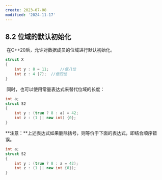 ```yaml
---
create: 2023-07-08
modified: '2024-11-17'
---
```


## 8.2 位域的默认初始化

​	在C++20后，允许对数据成员的位域进行默认初始化。

```C++
struct X
{
    int y : 8 = 11;		//低八位
    int z : 4 {7}; 	//低四位
}
```

​	同时，也可以使用常量表达式来替代位域的长度：

```C++
int a;
struct S2
{
    int y : (true ? 8 : a) = 42;
    int z : (1 || new int) {0};
}
```

​	**注意：**上述表达式如果删除括号，则等价于下面的表达式，即结合顺序错误。

```C++
int a;
struct S2
{
    int y : (true ? 8 : a = 42);
    int z : (1 || new int {0});
}
```
